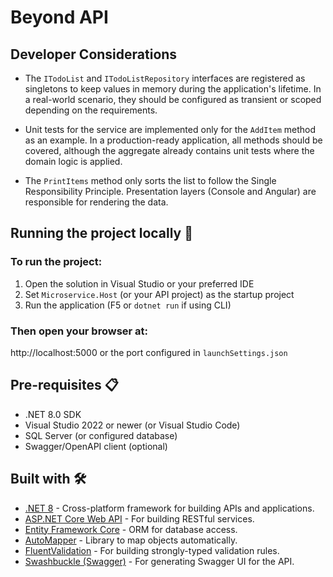 # Beyond API

## Developer Considerations

* The `ITodoList` and `ITodoListRepository` interfaces are registered as singletons to keep values in memory during the application's lifetime. In a real-world scenario, they should be configured as transient or scoped depending on the requirements.

* Unit tests for the service are implemented only for the `AddItem` method as an example. In a production-ready application, all methods should be covered, although the aggregate already contains unit tests where the domain logic is applied.

* The `PrintItems` method only sorts the list to follow the Single Responsibility Principle. Presentation layers (Console and Angular) are responsible for rendering the data.

## Running the project locally 🚀

### To run the project:

1. Open the solution in Visual Studio or your preferred IDE  
2. Set `Microservice.Host` (or your API project) as the startup project  
3. Run the application (F5 or `dotnet run` if using CLI)

### Then open your browser at:
http://localhost:5000 or the port configured in `launchSettings.json`

## Pre-requisites 📋

* .NET 8.0 SDK  
* Visual Studio 2022 or newer (or Visual Studio Code)  
* SQL Server (or configured database)  
* Swagger/OpenAPI client (optional)  

## Built with 🛠️

* [.NET 8](https://dotnet.microsoft.com/en-us/download/dotnet/8.0) - Cross-platform framework for building APIs and applications.
* [ASP.NET Core Web API](https://learn.microsoft.com/en-us/aspnet/core/web-api/) - For building RESTful services.
* [Entity Framework Core](https://docs.microsoft.com/en-us/ef/core/) - ORM for database access.
* [AutoMapper](https://automapper.org/) - Library to map objects automatically.
* [FluentValidation](https://docs.fluentvalidation.net/) - For building strongly-typed validation rules.
* [Swashbuckle (Swagger)](https://github.com/domaindrivendev/Swashbuckle.AspNetCore) - For generating Swagger UI for the API.
